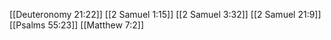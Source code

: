 [[Deuteronomy 21:22]]
[[2 Samuel 1:15]]
[[2 Samuel 3:32]]
[[2 Samuel 21:9]]
[[Psalms 55:23]]
[[Matthew 7:2]]
